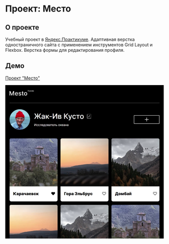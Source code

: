 # Проект: Место
## О проекте
Учебный проект в [Яндекс.Практикуме](https://praktikum.yandex.ru).
Адаптивная верстка одностраничного сайта с применением инструментов Grid Layout и Flexbox.
Верстка формы для редактирования профиля.
## Демо
[Проект "Место"](https://janemikh.github.io/mesto-project/)

![Alt-текст](./images/demo_image.jpg)
